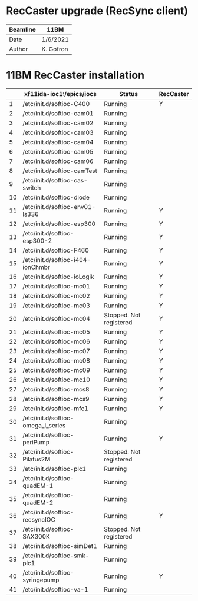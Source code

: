 # RecCaster upgrade (RecSync client)
| Beamline | 11BM      |
|----------|-----------|
| Date     | 1/6/2021  |
| Author   | K. Gofron |

# 11BM RecCaster installation
|    | xf11ida-ioc1:/epics/iocs           | Status                   | RecCaster |
|----|------------------------------------|--------------------------|-----------|
| 1  | /etc/init.d/softioc-C400           | Running                  | Y         |
| 2  | /etc/init.d/softioc-cam01          | Running                  |           |
| 3  | /etc/init.d/softioc-cam02          | Running                  |           |
| 4  | /etc/init.d/softioc-cam03          | Running                  |           |
| 5  | /etc/init.d/softioc-cam04          | Running                  |           |
| 6  | /etc/init.d/softioc-cam05          | Running                  |           |
| 7  | /etc/init.d/softioc-cam06          | Running                  |           |
| 8  | /etc/init.d/softioc-camTest        | Running                  |           |
| 9  | /etc/init.d/softioc-cas-switch     | Running                  |           |
| 10 | /etc/init.d/softioc-diode          | Running                  |           |
| 11 | /etc/init.d/softioc-env01-ls336    | Running                  | Y         |
| 12 | /etc/init.d/softioc-esp300         | Running                  | Y         |
| 13 | /etc/init.d/softioc-esp300-2       | Running                  | Y         |
| 14 | /etc/init.d/softioc-F460           | Running                  | Y         |
| 15 | /etc/init.d/softioc-i404-ionChmbr  | Running                  | Y         |
| 16 | /etc/init.d/softioc-ioLogik        | Running                  | Y         |
| 17 | /etc/init.d/softioc-mc01           | Running                  | Y         |
| 18 | /etc/init.d/softioc-mc02           | Running                  | Y         |
| 19 | /etc/init.d/softioc-mc03           | Running                  | Y         |
| 20 | /etc/init.d/softioc-mc04           | Stopped.  Not registered | Y         |
| 21 | /etc/init.d/softioc-mc05           | Running                  | Y         |
| 22 | /etc/init.d/softioc-mc06           | Running                  | Y         |
| 23 | /etc/init.d/softioc-mc07           | Running                  | Y         |
| 24 | /etc/init.d/softioc-mc08           | Running                  | Y         |
| 25 | /etc/init.d/softioc-mc09           | Running                  | Y         |
| 26 | /etc/init.d/softioc-mc10           | Running                  | Y         |
| 27 | /etc/init.d/softioc-mcs8           | Running                  | Y         |
| 28 | /etc/init.d/softioc-mcs9           | Running                  | Y         |
| 29 | /etc/init.d/softioc-mfc1           | Running                  | Y         |
| 30 | /etc/init.d/softioc-omega_i_series | Running                  |           |
| 31 | /etc/init.d/softioc-periPump       | Running                  | Y         |
| 32 | /etc/init.d/softioc-Pilatus2M      | Stopped.  Not registered |           |
| 33 | /etc/init.d/softioc-plc1           | Running                  |           |
| 34 | /etc/init.d/softioc-quadEM-1       | Running                  |           |
| 35 | /etc/init.d/softioc-quadEM-2       | Running                  |           |
| 36 | /etc/init.d/softioc-recsyncIOC     | Running                  | Y         |
| 37 | /etc/init.d/softioc-SAX300K        | Stopped.  Not registered |           |
| 38 | /etc/init.d/softioc-simDet1        | Running                  |           |
| 39 | /etc/init.d/softioc-smk-plc1       | Running                  |           |
| 40 | /etc/init.d/softioc-syringepump    | Running                  | Y         |
| 41 | /etc/init.d/softioc-va-1           | Running                  |           |



